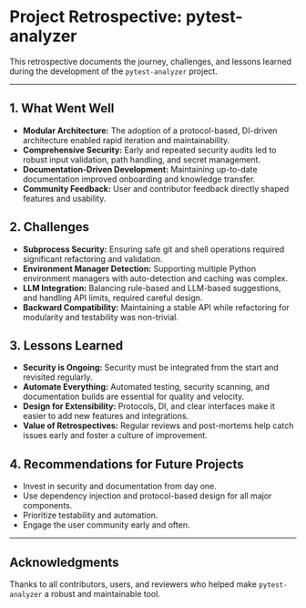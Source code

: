 # Project Retrospective: pytest-analyzer

This retrospective documents the journey, challenges, and lessons learned during the development of the `pytest-analyzer` project.

---

## 1. What Went Well

- **Modular Architecture:** The adoption of a protocol-based, DI-driven architecture enabled rapid iteration and maintainability.
- **Comprehensive Security:** Early and repeated security audits led to robust input validation, path handling, and secret management.
- **Documentation-Driven Development:** Maintaining up-to-date documentation improved onboarding and knowledge transfer.
- **Community Feedback:** User and contributor feedback directly shaped features and usability.

## 2. Challenges

- **Subprocess Security:** Ensuring safe git and shell operations required significant refactoring and validation.
- **Environment Manager Detection:** Supporting multiple Python environment managers with auto-detection and caching was complex.
- **LLM Integration:** Balancing rule-based and LLM-based suggestions, and handling API limits, required careful design.
- **Backward Compatibility:** Maintaining a stable API while refactoring for modularity and testability was non-trivial.

## 3. Lessons Learned

- **Security is Ongoing:** Security must be integrated from the start and revisited regularly.
- **Automate Everything:** Automated testing, security scanning, and documentation builds are essential for quality and velocity.
- **Design for Extensibility:** Protocols, DI, and clear interfaces make it easier to add new features and integrations.
- **Value of Retrospectives:** Regular reviews and post-mortems help catch issues early and foster a culture of improvement.

## 4. Recommendations for Future Projects

- Invest in security and documentation from day one.
- Use dependency injection and protocol-based design for all major components.
- Prioritize testability and automation.
- Engage the user community early and often.

---

## Acknowledgments

Thanks to all contributors, users, and reviewers who helped make `pytest-analyzer` a robust and maintainable tool.
